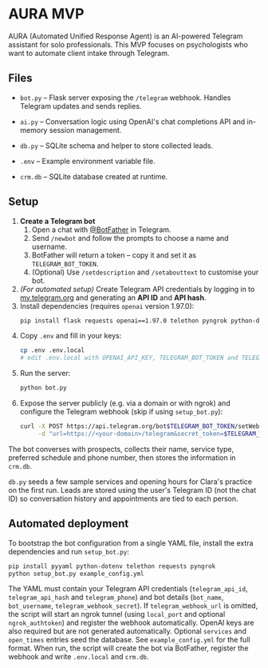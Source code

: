 # AURA MVP

AURA (Automated Unified Response Agent) is an AI-powered Telegram assistant for solo professionals. This MVP focuses on psychologists who want to automate client intake through Telegram.

## Files
- `bot.py` – Flask server exposing the `/telegram` webhook. Handles Telegram updates and sends replies.

- `ai.py` – Conversation logic using OpenAI's chat completions API and in-memory session management.
- `db.py` – SQLite schema and helper to store collected leads.
- `.env` – Example environment variable file.
- `crm.db` – SQLite database created at runtime.

## Setup
1. **Create a Telegram bot**
   1. Open a chat with [@BotFather](https://t.me/BotFather) in Telegram.
   2. Send `/newbot` and follow the prompts to choose a name and username.
   3. BotFather will return a token – copy it and set it as `TELEGRAM_BOT_TOKEN`.
   4. (Optional) Use `/setdescription` and `/setabouttext` to customise your bot.
2. *(For automated setup)* Create Telegram API credentials by logging in to [my.telegram.org](https://my.telegram.org) and generating an **API ID** and **API hash**.
3. Install dependencies (requires `openai` version 1.97.0):
   ```bash
   pip install flask requests openai==1.97.0 telethon pyngrok python-dotenv pyyaml
   ```
4. Copy `.env` and fill in your keys:
   ```bash
   cp .env .env.local
   # edit .env.local with OPENAI_API_KEY, TELEGRAM_BOT_TOKEN and TELEGRAM_WEBHOOK_SECRET
   ```
5. Run the server:
    ```bash
    python bot.py
    ```
6. Expose the server publicly (e.g. via a domain or with ngrok) and configure the Telegram webhook (skip if using `setup_bot.py`):
   ```bash
   curl -X POST https://api.telegram.org/bot$TELEGRAM_BOT_TOKEN/setWebhook \
        -d "url=https://<your-domain>/telegram&secret_token=$TELEGRAM_WEBHOOK_SECRET"
   ```

The bot converses with prospects, collects their name, service type, preferred schedule and phone number, then stores the information in `crm.db`.

`db.py` seeds a few sample services and opening hours for Clara's practice on the first run. Leads are stored using the user's Telegram ID (not the chat ID) so conversation history and appointments are tied to each person.

## Automated deployment
To bootstrap the bot configuration from a single YAML file, install the extra dependencies and run `setup_bot.py`:

```bash
pip install pyyaml python-dotenv telethon requests pyngrok
python setup_bot.py example_config.yml
```

The YAML must contain your Telegram API credentials (`telegram_api_id`, `telegram_api_hash` and `telegram_phone`) and bot details (`bot_name`, `bot_username`, `telegram_webhook_secret`). If `telegram_webhook_url` is omitted, the script will start an ngrok tunnel (using `local_port` and optional `ngrok_authtoken`) and register the webhook automatically. OpenAI keys are also required but are not generated automatically. Optional `services` and `open_times` entries seed the database. See `example_config.yml` for the full format. When run, the script will create the bot via BotFather, register the webhook and write `.env.local` and `crm.db`.
